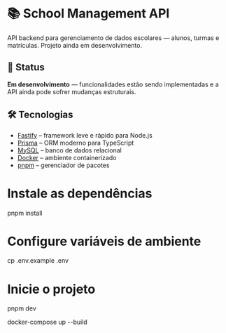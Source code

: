 # 📚 School Management API

API backend para gerenciamento de dados escolares — alunos, turmas e matrículas. Projeto ainda em desenvolvimento.

## 🚧 Status

**Em desenvolvimento** — funcionalidades estão sendo implementadas e a API ainda pode sofrer mudanças estruturais.

## 🛠️ Tecnologias

- [Fastify](https://www.fastify.io/) – framework leve e rápido para Node.js
- [Prisma](https://www.prisma.io/) – ORM moderno para TypeScript
- [MySQL](https://www.mysql.com/) – banco de dados relacional
- [Docker](https://www.docker.com/) – ambiente containerizado
- [pnpm](https://pnpm.io/) – gerenciador de pacotes


# Instale as dependências
pnpm install

# Configure variáveis de ambiente
cp .env.example .env

# Inicie o projeto
pnpm dev

docker-compose up --build
